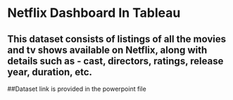 # Netflix Dashboard In Tableau
This dataset consists of listings of all the movies and tv shows available on Netflix, along with details such as - cast, directors, ratings, release year, duration, etc.
-------------------------------------------------------------------
##Dataset link is provided in the powerpoint file
